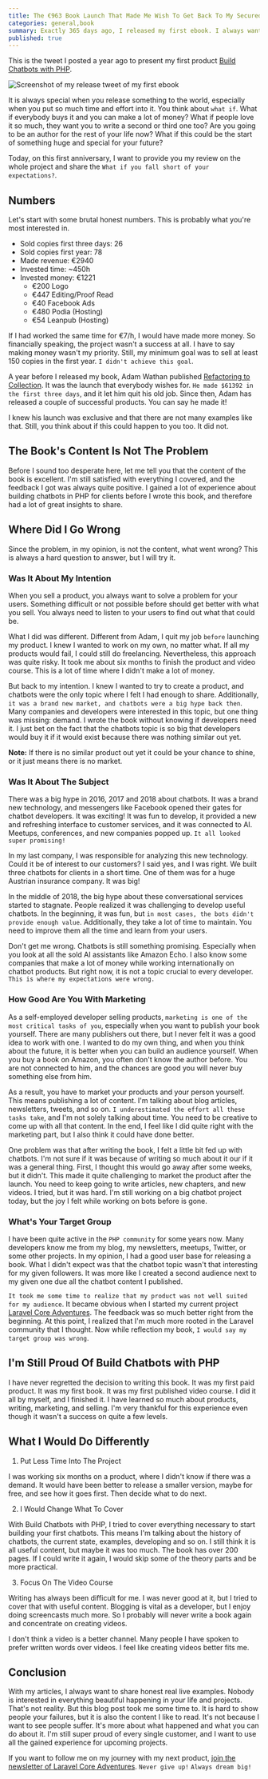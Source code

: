 ```yaml
---
title: The €963 Book Launch That Made Me Wish To Get Back To My Secured Job
categories: general,book
summary: Exactly 365 days ago, I released my first ebook. I always wanted to share my experiences about it, but I never felt comfortable enough to do so. The project didn't turn out as expected, and I felt embarrassed. It's time to finally reflect it and to overcome my fears.
published: true
---
```


This is the tweet I posted a year ago to present my first product [Build Chatbots with PHP](https://store.christoph-rumpel.com/).

<img class="blogimage" alt="Screenshot of my release tweet of my first ebook" src="/images/blog/book_release_tweet.png" />

It is always special when you release something to the world, especially when you put so much time and effort into it. You think about `what if`. What if everybody buys it and you can make a lot of money? What if people love it so much, they want you to write a second or third one too? Are you going to be an author for the rest of your life now? What if this could be the start of something huge and special for your future?

Today, on this first anniversary, I want to provide you my review on the whole project and share the `What if you fall short of your expectations?`.

## Numbers

Let's start with some brutal honest numbers. This is probably what you're most interested in.

- Sold copies first three days: 26
- Sold copies first year: 78
- Made revenue: €2940
- Invested time: ~450h
- Invested money: €1221
    - €200 Logo
    - €447 Editing/Proof Read
    - €40 Facebook Ads
    - €480 Podia (Hosting)
    - €54 Leanpub (Hosting)


If I had worked the same time for €7/h, I would have made more money. So financially speaking, the project wasn't a success at all. I have to say making money wasn't my priority. Still, my minimum goal was to sell at least 150 copies in the first year. `I didn't achieve this goal`.

A year before I released my book, Adam Wathan published [Refactoring to Collection](https://adamwathan.me/the-book-launch-that-let-me-quit-my-job/). It was the launch that everybody wishes for. `He made $61392 in the first three days`, and it let him quit his old job. Since then, Adam has released a couple of successful products. You can say he made it!

I knew his launch was exclusive and that there are not many examples like that. Still, you think about if this could happen to you too. It did not.

## The Book's Content Is Not The Problem

Before I sound too desperate here, let me tell you that the content of the book is excellent. I'm still satisfied with everything I covered, and the feedback I got was always quite positive. I gained a lot of experience about building chatbots in PHP for clients before I wrote this book, and therefore had a lot of great insights to share.

## Where Did I Go Wrong

Since the problem, in my opinion, is not the content, what went wrong? This is always a hard question to answer, but I will try it.

### Was It About My Intention

When you sell a product, you always want to solve a problem for your users. Something difficult or not possible before should get better with what you sell. You always need to listen to your users to find out what that could be.

What I did was different. Different from Adam, I quit my job `before` launching my product. I knew I wanted to work on my own, no matter what. If all my products would fail, I could still do freelancing. Nevertheless, this approach was quite risky. It took me about six months to finish the product and video course. This is a lot of time where I didn't make a lot of money.

But back to my intention. I knew I wanted to try to create a product, and chatbots were the only topic where I felt I had enough to share. Additionally, `it was a brand new market, and chatbots were a big hype back then`. Many companies and developers were interested in this topic, but one thing was missing: demand. I wrote the book without knowing if developers need it. I just bet on the fact that the chatbots topic is so big that developers would buy it if it would exist because there was nothing similar out yet.

<div class="blognote"><strong>Note:</strong> If there is no similar product out yet it could be your chance to shine, or it just means there is no market.</div>

### Was It About The Subject

There was a big hype in 2016, 2017 and 2018 about chatbots. It was a brand new technology, and messengers like Facebook opened their gates for chatbot developers. It was exciting! It was fun to develop, it provided a new and refreshing interface to customer services, and it was connected to AI. Meetups, conferences, and new companies popped up. `It all looked super promising!`

In my last company, I was responsible for analyzing this new technology. Could it be of interest to our customers? I said yes, and I was right. We built three chatbots for clients in a short time. One of them was for a huge Austrian insurance company. It was big!

In the middle of 2018, the big hype about these conversational services started to stagnate. People realized it was challenging to develop useful chatbots. In the beginning, it was fun, but `in most cases, the bots didn't provide enough value`. Additionally, they take a lot of time to maintain. You need to improve them all the time and learn from your users.

Don't get me wrong. Chatbots is still something promising. Especially when you look at all the sold AI assistants like Amazon Echo. I also know some companies that make a lot of money while working internationally on chatbot products. But right now, it is not a topic crucial to every developer. `This is where my expectations were wrong.`

### How Good Are You With Marketing

As a self-employed developer selling products, `marketing is one of the most critical tasks of you`, especially when you want to publish your book yourself. There are many publishers out there, but I never felt it was a good idea to work with one. I wanted to do my own thing, and when you think about the future, it is better when you can build an audience yourself. When you buy a book on Amazon, you often don't know the author before. You are not connected to him, and the chances are good you will never buy something else from him.

As a result, you have to market your products and your person yourself. This means publishing a lot of content. I'm talking about blog articles, newsletters, tweets, and so on. `I underestimated the effort all these tasks take`, and I'm not solely talking about time. You need to be creative to come up with all that content. In the end, I feel like I did quite right with the marketing part, but I also think it could have done better.

One problem was that after writing the book, I felt a little bit fed up with chatbots. I'm not sure if it was because of writing so much about it our if it was a general thing. First, I thought this would go away after some weeks, but it didn't. This made it quite challenging to market the product after the launch. You need to keep going to write articles, new chapters, and new videos. I tried, but it was hard. I'm still working on a big chatbot project today, but the joy I felt while working on bots before is gone.

### What's Your Target Group

I have been quite active in the `PHP community` for some years now. Many developers know me from my blog, my newsletters, meetups, Twitter, or some other projects. In my opinion, I had a good user base for releasing a book. What I didn't expect was that the chatbot topic wasn't that interesting for my given followers. It was more like I created a second audience next to my given one due all the chatbot content I published.

`It took me some time to realize that my product was not well suited for my audience`. It became obvious when I started my current project [Laravel Core Adventures](https://laravelcoreadventures.com). The feedback was so much better right from the beginning. At this point, I realized that I'm much more rooted in the  Laravel community that I thought. Now while reflection my book, `I would say my target group was wrong`.

## I'm Still Proud Of Build Chatbots with PHP

I have never regretted the decision to writing this book. It was my first paid product. It was my first book. It was my first published video course. I did it all by myself, and I finished it. I have learned so much about products, writing, marketing, and selling. I'm very thankful for this experience even though it wasn't a success on quite a few levels.

## What I Would Do Differently

1. Put Less Time Into The Project

I was working six months on a product, where I didn't know if there was a demand. It would have been better to release a smaller version, maybe for free, and see how it goes first. Then decide what to do next.

2. I Would Change What To Cover

With Build Chatbots with PHP, I tried to cover everything necessary to start building your first chatbots. This means I'm talking about the history of chatbots, the current state, examples, developing and so on. I still think it is all useful content, but maybe it was too much. The book has over 200 pages. If I could write it again, I would skip some of the theory parts and be more practical.

3. Focus On The Video Course

Writing has always been difficult for me. I was never good at it, but I tried to cover that with useful content. Blogging is vital as a developer, but I enjoy doing screencasts much more. So I probably will never write a book again and concentrate on creating videos.

I don't think a video is a better channel. Many people I have spoken to prefer written words over videos. I feel like creating videos better fits me.

## Conclusion

With my articles, I always want to share honest real live examples. Nobody is interested in everything beautiful happening in your life and projects. That's not reality. But this blog post took me some time to. It is hard to show people your failures, but it is also the content I like to read. It's not because I want to see people suffer. It's more about what happened and what you can do about it. I'm still super proud of every single customer, and I want to use all the gained experience for upcoming projects.

If you want to follow me on my journey with my next product, [join the newsletter of Laravel Core Adventures](https://laravelcoreadventures.com/#newsletter). `Never give up!` `Always dream big!`


